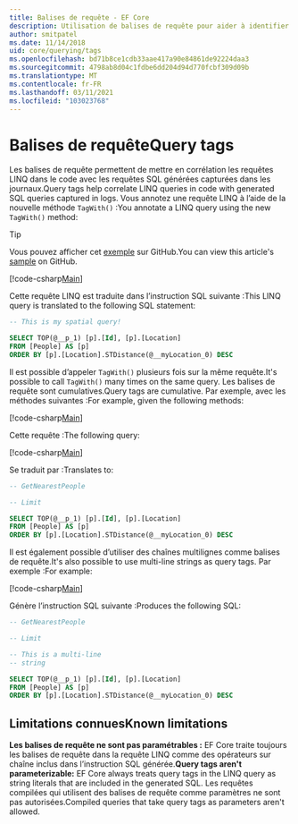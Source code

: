 ```yaml
---
title: Balises de requête - EF Core
description: Utilisation de balises de requête pour aider à identifier des requêtes spécifiques dans les messages de journal émis par Entity Framework Core
author: smitpatel
ms.date: 11/14/2018
uid: core/querying/tags
ms.openlocfilehash: bd71b8ce1cdb33aae417a90e84861de92224daa3
ms.sourcegitcommit: 4798ab8d04c1fdbe6dd204d94d770fcbf309d09b
ms.translationtype: MT
ms.contentlocale: fr-FR
ms.lasthandoff: 03/11/2021
ms.locfileid: "103023768"
---
```

# <a name="query-tags"></a><span data-ttu-id="fb860-103">Balises de requête</span><span class="sxs-lookup"><span data-stu-id="fb860-103">Query tags</span></span>

<span data-ttu-id="fb860-104">Les balises de requête permettent de mettre en corrélation les requêtes LINQ dans le code avec les requêtes SQL générées capturées dans les journaux.</span><span class="sxs-lookup"><span data-stu-id="fb860-104">Query tags help correlate LINQ queries in code with generated SQL queries captured in logs.</span></span>
<span data-ttu-id="fb860-105">Vous annotez une requête LINQ à l’aide de la nouvelle méthode `TagWith()` :</span><span class="sxs-lookup"><span data-stu-id="fb860-105">You annotate a LINQ query using the new `TagWith()` method:</span></span>

> [!TIP]
> <span data-ttu-id="fb860-106">Vous pouvez afficher cet [exemple](https://github.com/dotnet/EntityFramework.Docs/tree/main/samples/core/Querying/Tags) sur GitHub.</span><span class="sxs-lookup"><span data-stu-id="fb860-106">You can view this article's [sample](https://github.com/dotnet/EntityFramework.Docs/tree/main/samples/core/Querying/Tags) on GitHub.</span></span>

[!code-csharp[Main](../../../samples/core/Querying/Tags/Program.cs#BasicQueryTag)]

<span data-ttu-id="fb860-107">Cette requête LINQ est traduite dans l’instruction SQL suivante :</span><span class="sxs-lookup"><span data-stu-id="fb860-107">This LINQ query is translated to the following SQL statement:</span></span>

```sql
-- This is my spatial query!

SELECT TOP(@__p_1) [p].[Id], [p].[Location]
FROM [People] AS [p]
ORDER BY [p].[Location].STDistance(@__myLocation_0) DESC
```

<span data-ttu-id="fb860-108">Il est possible d’appeler `TagWith()` plusieurs fois sur la même requête.</span><span class="sxs-lookup"><span data-stu-id="fb860-108">It's possible to call `TagWith()` many times on the same query.</span></span>
<span data-ttu-id="fb860-109">Les balises de requête sont cumulatives.</span><span class="sxs-lookup"><span data-stu-id="fb860-109">Query tags are cumulative.</span></span>
<span data-ttu-id="fb860-110">Par exemple, avec les méthodes suivantes :</span><span class="sxs-lookup"><span data-stu-id="fb860-110">For example, given the following methods:</span></span>

[!code-csharp[Main](../../../samples/core/Querying/Tags/Program.cs#QueryableMethods)]

<span data-ttu-id="fb860-111">Cette requête :</span><span class="sxs-lookup"><span data-stu-id="fb860-111">The following query:</span></span>

[!code-csharp[Main](../../../samples/core/Querying/Tags/Program.cs#ChainedQueryTags)]

<span data-ttu-id="fb860-112">Se traduit par :</span><span class="sxs-lookup"><span data-stu-id="fb860-112">Translates to:</span></span>

```sql
-- GetNearestPeople

-- Limit

SELECT TOP(@__p_1) [p].[Id], [p].[Location]
FROM [People] AS [p]
ORDER BY [p].[Location].STDistance(@__myLocation_0) DESC
```

<span data-ttu-id="fb860-113">Il est également possible d’utiliser des chaînes multilignes comme balises de requête.</span><span class="sxs-lookup"><span data-stu-id="fb860-113">It's also possible to use multi-line strings as query tags.</span></span>
<span data-ttu-id="fb860-114">Par exemple :</span><span class="sxs-lookup"><span data-stu-id="fb860-114">For example:</span></span>

[!code-csharp[Main](../../../samples/core/Querying/Tags/Program.cs#MultilineQueryTag)]

<span data-ttu-id="fb860-115">Génère l’instruction SQL suivante :</span><span class="sxs-lookup"><span data-stu-id="fb860-115">Produces the following SQL:</span></span>

```sql
-- GetNearestPeople

-- Limit

-- This is a multi-line
-- string

SELECT TOP(@__p_1) [p].[Id], [p].[Location]
FROM [People] AS [p]
ORDER BY [p].[Location].STDistance(@__myLocation_0) DESC
```

## <a name="known-limitations"></a><span data-ttu-id="fb860-116">Limitations connues</span><span class="sxs-lookup"><span data-stu-id="fb860-116">Known limitations</span></span>

<span data-ttu-id="fb860-117">**Les balises de requête ne sont pas paramétrables :** EF Core traite toujours les balises de requête dans la requête LINQ comme des opérateurs sur chaîne inclus dans l’instruction SQL générée.</span><span class="sxs-lookup"><span data-stu-id="fb860-117">**Query tags aren't parameterizable:** EF Core always treats query tags in the LINQ query as string literals that are included in the generated SQL.</span></span>
<span data-ttu-id="fb860-118">Les requêtes compilées qui utilisent des balises de requête comme paramètres ne sont pas autorisées.</span><span class="sxs-lookup"><span data-stu-id="fb860-118">Compiled queries that take query tags as parameters aren't allowed.</span></span>
